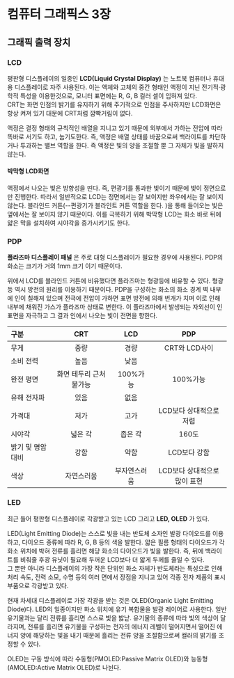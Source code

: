 # 컴퓨터 그래픽스 3장

## 그래픽 출력 장치

### LCD

평판형 디스플레이의 일종인 **LCD(Liquid Crystal Display)** 는 노트북 컴퓨터나 휴대용 디스플레이로 자주 사용된다. 이는 액체와 고체의 중간 형태인 액정이 지닌 전기적·광학적 특성을 이용한것으로, 모니터 표면에는 R, G, B 컬러 셀이 입혀져 있다.  
CRT는 화면 인점의 밝기를 유지하기 위해 주기적으로 인점을 주사하지만 LCD화면은 항상 켜져 있기 대문에 CRT처럼 깜빡거림이 없다.

액정은 결정 형태의 규칙적인 배열을 지니고 있기 때문에 외부에서 가하는 전압에 따라 똑바로 서기도 하고, 눕기도한다. 즉, 액정은 배열 상태를 바꿈으로써 백라이트를 차단하거나 투과하는 밸브 역할을 한다. 즉 액정은 빛의 양을 조절할 뿐 그 자체가 빛을 발하지 않는다.

#### 박막형 LCD화면

액정에서 나오는 빛은 방향성을 띤다. 즉, 편광기를 통과한 빛이기 때문에 빛이 정면으로만 진행한다. 따라서 일반적으로 LCD는 정면에서는 잘 보이지만 좌우에서는 잘 보이지 않는다. 블라인드 커튼(--편광기가 블라인트 커튼 역할을 한다. )을 통해 들어오는 빛은 옆에서는 잘 보이지 않기 때문이다. 이를 극복하기 위해 박막형 LCD는 화소 바로 뒤에 얇은 막을 설치하여 시야각을 증가시키기도 한다.

### PDP

**플라즈마 디스플레이 패널** 은 주로 대형 디스플레이가 필요한 경우에 사용된다. PDP의 화소는 크기가 거의 1mm 크기 이기 때문이다.

위에서 LCD를 블라인드 커튼에 비유했다면 플라즈마는 형광등에 비유할 수 있다. 형광등 역시 방전의 원리를 이용하기 때문이다. PDP을 구성하는 화소의 화소 경계 벽 내부에 인이 칠해져 있으며 전극에 전압이 가하면 표면 방전에 의해 번개가 치며 이로 인해 내부에 채워진 가스가 플라즈마 상태로 변한다. 이 플라즈마에서 발생되는 자외선이 인 표면을 자극하고 그 결과 인에서 나오는 빛이 전면을 향한다.

| 구분 | CRT | LCD | PDP |
| :---- | :----: | :----: | :----: |
| 무게 | 중량|경량|CRT와 LCD사이|
|소비 전력|높음|낮음||
|완전 평면|화면 테두리 근처 불가능|100%가능|100%가능|
|유해 전자파|있음|없음||
|가격대|저가|고가|LCD보다 상대적으로 저렴|
|시야각|넓은 각|좁은 각|160도|
|밝기 및 명암 대비|강함|약함|LCD보다 강함|
|색상|자연스러움|부자연스러움|LCD보다 상대적으로 많이 표현|

### LED

최근 들어 평판형 디스플레이로 각광받고 있는 LCD 그리고 **LED, OLED** 가 있다.

LED(Light Emitting Diode)는 스스로 빛을 내는 반도체 소자인 발광 다이오드를 이용하고, 다이오드 종류에 따라 R, G, B 등의 색을 발한다.
얇은 필름 형태의 다이오드가 각 화소 위치에 박혀 전류를 흘리면 해당 화소의 다이오드가 빛을 발한다. 즉, 뒤에 백라이트를 비춰줄 후광 유닛이 필요해 두꺼운 LCD보다 더 얇게 두께를 줄일 수 있다.  
그 뿐만 아니라 디스플레이의 가장 작은 단위인 화소 자체가 반도체라는 특성으로 인해 처리 속도, 전력 소모, 수명 등의 여러 면에서 장점을 지니고 있어 각종 전자 제품의 표시 부품으로 각광받고 있다.

현재 차세대 디스플레이로 가장 각광을 받는 것은 OLED(Organic Light Emitting Diode)다. LED의 일종이지만 화소 위치에 유기 복합물을 발광 레이어로 사용한다. 일반 유기물과는 달리 전류를 흘리면 스스로 빛을 밣낟. 유기물의 종류에 따라 빛의 색상이 달라지며, 전류를 흘리면 유기물을 구성하는 전자의 에너지 레벨이 떨어지면서 떨어진 에너지 양에 해당하는 빛을 내기 때문에 흘리는 전류 양을 조절함으로써 컬러의 밝기를 조정할 수 있다.

OLED는 구동 방식에 따라 수동형(PMOLED:Passive Matrix OLED)와 능동형(AMOLED:Active Matrix OLED)로 나뉜다.
